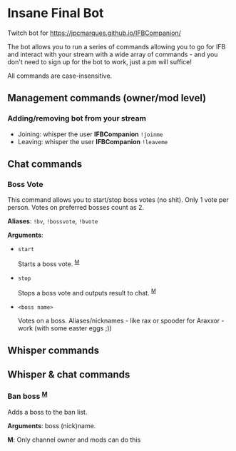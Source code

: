 # Insane Final Bot
Twitch bot for https://jpcmarques.github.io/IFBCompanion/ 

The bot allows you to run a series of commands allowing you to go for IFB and interact with your stream with a wide array of commands - and you don't need to sign up for the bot to work, just a pm will suffice!

All commands are case-insensitive.

## Management commands (owner/mod level)

### Adding/removing bot from your stream

- Joining: whisper the user **IFBCompanion** `!joinme`
- Leaving: whisper the user **IFBCompanion** `!leaveme`

## Chat commands 

### Boss Vote

This command allows you to start/stop boss votes (no shit). Only 1 vote per person. Votes on preferred bosses count as 2.

**Aliases**: `!bv`, `!bossvote`, `!bvote`

**Arguments**:

- `start`
  
  Starts a boss vote. <sup>[M](#ModInfo)</sup>

- `stop`

  Stops a boss vote and outputs result to chat. <sup>[M](#ModInfo)</sup>

- `<boss name>`

  Votes on a boss. Aliases/nicknames - like rax or spooder for Araxxor - work (with some easter eggs ;))

## Whisper commands



## Whisper & chat commands

### Ban boss <sup>[M](#ModInfo)</sup>

Adds a boss to the ban list.

**Arguments**: boss (nick)name.

<a name="ModInfo">**M**</a>: Only channel owner and mods can do this